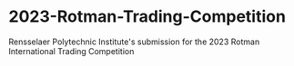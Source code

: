 # 2023-Rotman-Trading-Competition
Rensselaer Polytechnic Institute's submission for the 2023 Rotman International Trading Competition 
